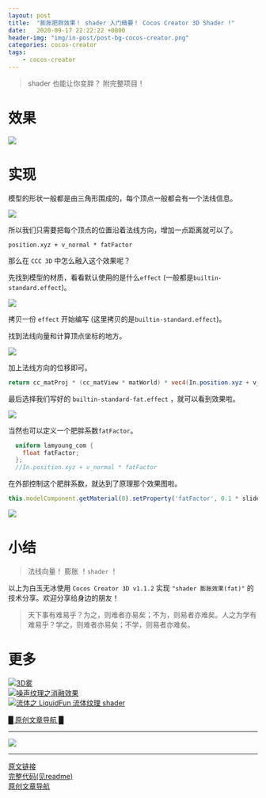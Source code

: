 ```yaml
---
layout: post
title:  "膨胀肥胖效果！ shader 入门精要！ Cocos Creator 3D Shader !"
date:   2020-09-17 22:22:22 +0800
header-img: "img/in-post/post-bg-cocos-creator.png"
categories: cocos-creator
tags:
    - cocos-creator
---
```


> shader 也能让你变胖？ 附完整项目！  

# 效果

![](/img/in-post/202009/17-01.gif)   


# 实现

模型的形状一般都是由三角形围成的，每个顶点一般都会有一个法线信息。   

![](/img/in-post/202009/17-02.png)     

所以我们只需要把每个顶点的位置沿着法线方向，增加一点距离就可以了。   

```gsls
position.xyz + v_normal * fatFactor
```

那么在 `CCC 3D` 中怎么融入这个效果呢？   

先找到模型的材质，看看默认使用的是什么`effect` (一般都是`builtin-standard.effect`)。   

![](/img/in-post/202009/17-03.png)    

拷贝一份 `effect` 开始编写 (这里拷贝的是`builtin-standard.effect`)。     

找到法线向量和计算顶点坐标的地方。

![](/img/in-post/202009/17-04.png)  

加上法线方向的位移即可。  

```glsl
return cc_matProj * (cc_matView * matWorld) * vec4(In.position.xyz + v_normal*0.05, In.position.w);
```

最后选择我们写好的 `builtin-standard-fat.effect` ，就可以看到效果啦。  

![](/img/in-post/202009/17-06.gif)   

当然也可以定义一个肥胖系数`fatFactor`。  

```glsl
  uniform lamyoung_com {
    float fatFactor;
  };
  //In.position.xyz + v_normal * fatFactor
```

在外部控制这个肥胖系数，就达到了原理那个效果图啦。

```ts
this.modelComponent.getMaterial(0).setProperty('fatFactor', 0.1 * slider.progress);
```

![](/img/in-post/202009/17-01.gif)   


# 小结  
  
> 法线向量！ 膨胀 ！`shader` ！    

以上为白玉无冰使用 `Cocos Creator 3D v1.1.2` 实现 `"shader 膨胀效果(fat)"` 的技术分享。欢迎分享给身边的朋友！    

> 天下事有难易乎？为之，则难者亦易矣；不为，则易者亦难矣。人之为学有难易乎？学之，则难者亦易矣；不学，则易者亦难矣。   




# 更多

[![3D雾](/img/in-post/title/20200909.jpg)](https://mp.weixin.qq.com/s/3xB7Ab_nR76gRzUkFjAKqw)   
[![噪声纹理之消融效果](/img/in-post/title/20200902.jpg)](https://mp.weixin.qq.com/s/9od3cxdinGJ4q8Zjfc4qFQ)   
[![流体之 LiquidFun 流体纹理 shader](/img/in-post/title/20200821.jpg)](https://mp.weixin.qq.com/s/T-xkgkLonYqA_4yqPIYLSg)   

[█    原创文章导航    █](https://mp.weixin.qq.com/s/Ht0kIbaeBEds_wUeUlu8JQ)  


---

![](/img/in-post/bottom.png)  

---

[原文链接](https://mp.weixin.qq.com/s/SkKimNnwqjP1VWYHu-pbdw)   
[完整代码(见readme)](https://github.com/baiyuwubing/cocos-creator-3d-examples)   
[原创文章导航](https://mp.weixin.qq.com/s/Ht0kIbaeBEds_wUeUlu8JQ)   